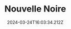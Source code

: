 ---
title: Nouvelle Noire
url: https://nouvellenoire.ch
date: "2024-03-24T16:03:34.212Z"
collection:
  - Foundry
type: Collections
kind: website
---